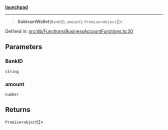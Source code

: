 [**launchpad**](index.md)

***

> **SubtractWallet**(`BankID`, `amount`): `Promise`\<`object`[]\>

Defined in: [src/db/Functions/BusinessAccountFunctions.ts:30](https://github.com/victorbratov/launchpad/blob/3cec89d9fa4be2794c552b4b2e488c08b6798868/src/db/Functions/BusinessAccountFunctions.ts#L30)

## Parameters

### BankID

`string`

### amount

`number`

## Returns

`Promise`\<`object`[]\>
